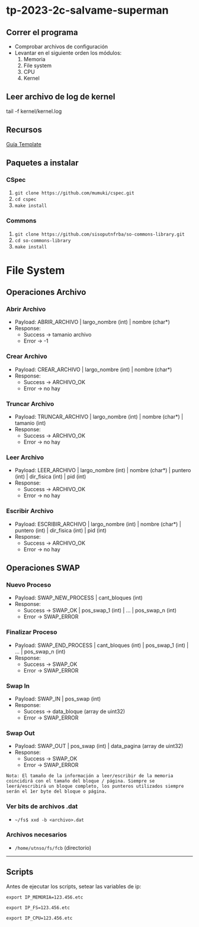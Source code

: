 # tp-2023-2c-salvame-superman

## Correr el programa
- Comprobar archivos de configuración
- Levantar en el siguiente orden los módulos:
  1. Memoria
  2. File system 
  3. CPU
  4. Kernel

## Leer archivo de log de kernel
tail -f kernel/kernel.log

## Recursos

[Guía Template](https://raniagus.github.io/so-project-template/guia/)

## Paquetes a instalar

### CSpec

1. `git clone https://github.com/mumuki/cspec.git`
2. `cd cspec`
3. `make install`

### Commons

1. `git clone https://github.com/sisoputnfrba/so-commons-library.git`
2. `cd so-commons-library`
3. `make install`

# File System

## Operaciones Archivo
### Abrir Archivo
- Payload: ABRIR_ARCHIVO | largo_nombre (int) | nombre (char*)
- Response: 
  - Success -> tamanio archivo
  - Error -> -1

### Crear Archivo
- Payload: CREAR_ARCHIVO | largo_nombre (int) | nombre (char*)
- Response: 
  - Success -> ARCHIVO_OK
  - Error -> no hay

### Truncar Archivo
- Payload: TRUNCAR_ARCHIVO | largo_nombre (int) | nombre (char*) | tamanio (int)
- Response: 
  - Success -> ARCHIVO_OK
  - Error -> no hay

### Leer Archivo
- Payload: LEER_ARCHIVO | largo_nombre (int) | nombre (char*) | puntero (int) | dir_fisica (int) | pid (int)
- Response: 
  - Success -> ARCHIVO_OK
  - Error -> no hay

### Escribir Archivo
- Payload: ESCRIBIR_ARCHIVO | largo_nombre (int) | nombre (char*) | puntero (int) | dir_fisica (int) | pid (int)
- Response: 
  - Success -> ARCHIVO_OK
  - Error -> no hay

## Operaciones SWAP
### Nuevo Proceso
- Payload: SWAP_NEW_PROCESS | cant_bloques (int)
- Response: 
  - Success -> SWAP_OK | pos_swap_1 (int) | ... | pos_swap_n (int) 
  - Error -> SWAP_ERROR

### Finalizar Proceso
- Payload: SWAP_END_PROCESS | cant_bloques (int) | pos_swap_1 (int) | ... | pos_swap_n (int) 
- Response: 
  - Success -> SWAP_OK 
  - Error -> SWAP_ERROR

### Swap In
- Payload: SWAP_IN | pos_swap (int)
- Response: 
  - Success -> data_bloque (array de uint32) 
  - Error -> SWAP_ERROR

### Swap Out
- Payload: SWAP_OUT | pos_swap (int) | data_pagina (array de uint32)
- Response: 
  - Success -> SWAP_OK
  - Error -> SWAP_ERROR


```
Nota: El tamaño de la información a leer/escribir de la memoria coincidirá con el tamaño del bloque / página. Siempre se leerá/escribirá un bloque completo, los punteros utilizados siempre serán el 1er byte del bloque o página.
```

### Ver bits de archivos .dat
- `~/fs$ xxd -b <archivo>.dat`
### Archivos necesarios
- `/home/utnso/fs/fcb` (directorio)

---
## Scripts
Antes de ejecutar los scripts, setear las variables de ip:

`export IP_MEMORIA=123.456.etc`

`export IP_FS=123.456.etc` 

`export IP_CPU=123.456.etc`
